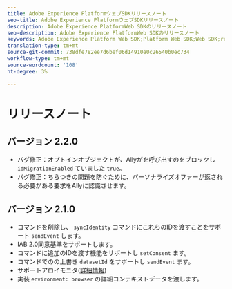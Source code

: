 ```yaml
---
title: Adobe Experience PlatformウェブSDKリリースノート
seo-title: Adobe Experience PlatformウェブSDKリリースノート
description: Adobe Experience PlatformWeb SDKのリリースノート
seo-description: Adobe Experience PlatformWeb SDKのリリースノート
keywords: Adobe Experience Platform Web SDK;Platform Web SDK;Web SDK;release notes;
translation-type: tm+mt
source-git-commit: 738dfe782ee7d6bef06d14910e0c26540b0ec734
workflow-type: tm+mt
source-wordcount: '108'
ht-degree: 3%

---
```



# リリースノート

## バージョン 2.2.0

* バグ修正：オプトインオブジェクトが、Allyがを呼び出すのをブロックし `idMigrationEnabled` ていました `true`。
* バグ修正：ちらつきの問題を防ぐために、パーソナライズオファーが返される必要がある要求をAllyに認識させます。

## バージョン 2.1.0

* コマンドを削除し、 `syncIdentity` コマンドにこれらのIDを渡すことをサポート `sendEvent` します。
* IAB 2.0同意基準をサポートします。
* コマンドに追加のIDを渡す機能をサポートし `setConsent` ます。
* コマンドでのの上書き `datasetId` をサポートし `sendEvent` ます。
* サポートアロイモニタ([詳細情報](https://github.com/adobe/alloy/wiki/Monitoring-Hooks))
* 実装 `environment: browser` の詳細コンテキストデータを渡します。

